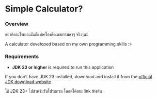 # Simple Calculator?

### Overview

อย่าคิดอะไรเยอะมันก็แค่เครื่องคิดเลขธรรมดาๆ จริงๆนะ

A calculator developed based on my own programming skills :>

### Requirements

- **JDK 23 or higher** is required to run this application

If you don’t have JDK 23 installed, download and install it from the [official JDK download website](https://jdk.java.net/23/)

ใช้ JDK 23+ ไปสำหรับรันโปรแกรม โหลดได้ตาม link ข้างต้น

